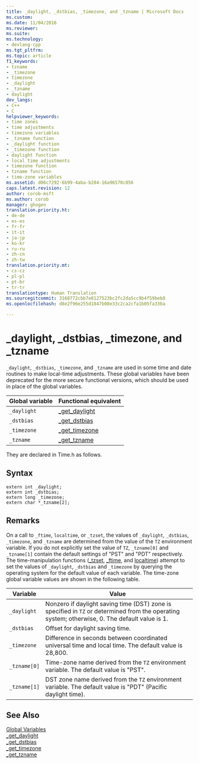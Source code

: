 ```yaml
---
title: _daylight, _dstbias, _timezone, and _tzname | Microsoft Docs
ms.custom: 
ms.date: 11/04/2016
ms.reviewer: 
ms.suite: 
ms.technology:
- devlang-cpp
ms.tgt_pltfrm: 
ms.topic: article
f1_keywords:
- tzname
- _timezone
- timezone
- _daylight
- _tzname
- daylight
dev_langs:
- C++
- C
helpviewer_keywords:
- time zones
- time adjustments
- timezone variables
- _tzname function
- _daylight function
- _timezone function
- daylight function
- local time adjustments
- timezone function
- tzname function
- time-zone variables
ms.assetid: d06c7292-6b99-4aba-b284-16a96570c856
caps.latest.revision: 12
author: corob-msft
ms.author: corob
manager: ghogen
translation.priority.ht:
- de-de
- es-es
- fr-fr
- it-it
- ja-jp
- ko-kr
- ru-ru
- zh-cn
- zh-tw
translation.priority.mt:
- cs-cz
- pl-pl
- pt-br
- tr-tr
translationtype: Human Translation
ms.sourcegitcommit: 3168772cbb7e8127523bc2fc2da5cc9b4f59beb8
ms.openlocfilehash: d8e2f96e255d1847b08e33c2ca2cfa1b05fa33ba

---
```

# _daylight, _dstbias, _timezone, and _tzname
`_daylight`, `_dstbias`, `_timezone`, and `_tzname` are used in some time and date routines to make local-time adjustments. These global variables have been deprecated for the more secure functional versions, which should be used in place of the global variables.  
  
|Global variable|Functional equivalent|  
|---------------------|---------------------------|  
|`_daylight`|[_get_daylight](../c-runtime-library/reference/get-daylight.md)|  
|`_dstbias`|[_get_dstbias](../c-runtime-library/reference/get-dstbias.md)|  
|`_timezone`|[_get_timezone](../c-runtime-library/reference/get-timezone.md)|  
|`_tzname`|[_get_tzname](../c-runtime-library/reference/get-tzname.md)|  
  
 They are declared in Time.h as follows.  
  
## Syntax  
  
```  
extern int _daylight;   
extern int _dstbias;   
extern long _timezone;   
extern char *_tzname[2];  
```  
  
## Remarks  
 On a call to `_ftime`, `localtime`, or `_tzset`, the values of `_daylight`, `_dstbias`, `_timezone`, and `_tzname` are determined from the value of the `TZ` environment variable. If you do not explicitly set the value of `TZ`, `_tzname[0]` and `_tzname[1]` contain the default settings of "PST" and "PDT" respectively.  The time-manipulation functions ([_tzset](../c-runtime-library/reference/tzset.md), [_ftime](../c-runtime-library/reference/ftime-ftime32-ftime64.md), and [localtime](../c-runtime-library/reference/localtime-localtime32-localtime64.md)) attempt to set the values of `_daylight`, `_dstbias` and `_timezone` by querying the operating system for the default value of each variable. The time-zone global variable values are shown in the following table.  
  
|Variable|Value|  
|--------------|-----------|  
|`_daylight`|Nonzero if daylight saving time (DST) zone is specified in `TZ` or determined from the operating system; otherwise, 0. The default value is 1.|  
|`_dstbias`|Offset for daylight saving time.|  
|`_timezone`|Difference in seconds between coordinated universal time and local time. The default value is 28,800.|  
|`_tzname[0]`|Time-zone name derived from the `TZ` environment variable. The default value is "PST".|  
|`_tzname[1]`|DST zone name derived from the `TZ` environment variable. The default value is "PDT" (Pacific daylight time).|  
  
## See Also  
 [Global Variables](../c-runtime-library/global-variables.md)   
 [_get_daylight](../c-runtime-library/reference/get-daylight.md)   
 [_get_dstbias](../c-runtime-library/reference/get-dstbias.md)   
 [_get_timezone](../c-runtime-library/reference/get-timezone.md)   
 [_get_tzname](../c-runtime-library/reference/get-tzname.md)


<!--HONumber=Jan17_HO1-->


